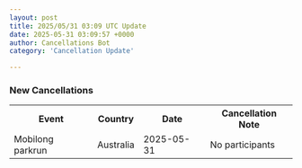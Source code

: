 ```yaml
---
layout: post
title: 2025/05/31 03:09 UTC Update
date: 2025-05-31 03:09:57 +0000
author: Cancellations Bot
category: 'Cancellation Update'

---
```


<h3>New Cancellations</h3>
<div class='hscrollable'>
<table style='width: 100%'>
    <tr>
        <th>Event</th>
        <th>Country</th>
        <th>Date</th>
        <th>Cancellation Note</th>
    </tr>
    <tr>
        <td>Mobilong parkrun</td>
        <td>Australia</td>
        <td>2025-05-31</td>
        <td>No participants</td>
    </tr>
</table>
</div>
